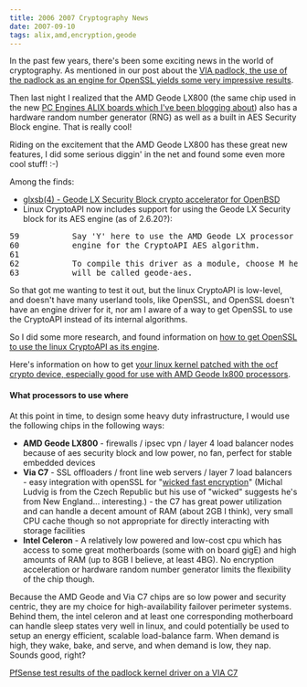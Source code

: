 ```yaml
---
title: 2006 2007 Cryptography News
date: 2007-09-10
tags: alix,amd,encryption,geode
---
```

In the past few years, there's been some exciting news in the world of cryptography. As mentioned in our post about the <a href="http://www.docunext.com/blog/2007/09/via-padlock.html">VIA padlock, the use of the padlock as an engine for OpenSSL yields some very impressive results</a>.

Then last night I realized that the AMD Geode LX800 (the same chip used in the new <a href="http://www.docunext.com/blog/2007/07/alix.html">PC Engines ALIX boards which I've been blogging about</a>) also has a hardware random number generator (RNG) as well as a built in AES Security Block engine. That is really cool!

Riding on the excitement that the AMD Geode LX800 has these great new features, I did some serious diggin' in the net and found some even more cool stuff! :-)

Among the finds:

* <a href="http://www.openbsd.org/cgi-bin/man.cgi?query=glxsb&sektion=4&arch=i386">glxsb(4) - Geode LX Security Block crypto accelerator for OpenBSD</a>
* Linux CryptoAPI now includes support for using the Geode LX Security block for its AES engine (as of 2.6.20?):

<pre>
59           Say 'Y' here to use the AMD Geode LX processor on-board AES
60           engine for the CryptoAPI AES algorithm.
61
62           To compile this driver as a module, choose M here: the module
63           will be called geode-aes.</pre>

So that got me wanting to test it out, but the linux CryptoAPI is low-level, and doesn't have many userland tools, like OpenSSL, and OpenSSL doesn't have an engine driver for it, nor am I aware of a way to get OpenSSL to use the CryptoAPI instead of its internal algorithms.

So I did some more research, and found information on <a href="http://ocf-linux.sourceforge.net/">how to get OpenSSL to use the linux CryptoAPI as its engine</a>.

Here's information on how to get <a href="http://www.docunext.com/wiki/My_Notes_on_Patching_2.6.22_with_OCF">your linux kernel patched with the ocf crypto device, especially good for use with AMD Geode lx800 processors</a>.

#### What processors to use where

At this point in time, to design some heavy duty infrastructure, I would use the following chips in the following ways:

* **AMD Geode LX800** - firewalls / ipsec vpn / layer 4 load balancer nodes because of aes security block and low power, no fan, perfect for stable embedded devices
* **Via C7** - SSL offloaders / front line web servers / layer 7 load balancers - easy integration with openSSL for "<a href="http://www.logix.cz/michal/doc/article.xp/padlock-en">wicked fast encryption</a>" (Michal Ludvig is from the Czech Republic but his use of "wicked" suggests he's from New England... interesting.) - the C7 has great power utilization and can handle a decent amount of RAM (about 2GB I think), very small CPU cache though so not appropriate for directly interacting with storage facilities
* **Intel Celeron** - A relatively low powered and low-cost cpu which has access to some great motherboards (some with on board gigE) and high amounts of RAM (up to 8GB I believe, at least 4BG). No encryption acceleration or hardware random number generator limits the flexibility of the chip though.

Because the AMD Geode and Via C7 chips are so low power and security centric, they are my choice for high-availability failover perimeter systems. Behind them, the intel celeron and at least one corresponding motherboard can handle sleep states very well in linux, and could potentially be used to setup an energy efficient, scalable load-balance farm. When demand is high, they wake, bake, and serve, and when demand is low, they nap. Sounds good, right?

<a href="http://www.docunext.com/wiki/PfSense_test_results_of_the_padlock_kernel_driver_on_a_VIA_C7">PfSense test results of the padlock kernel driver on a VIA C7</a>

